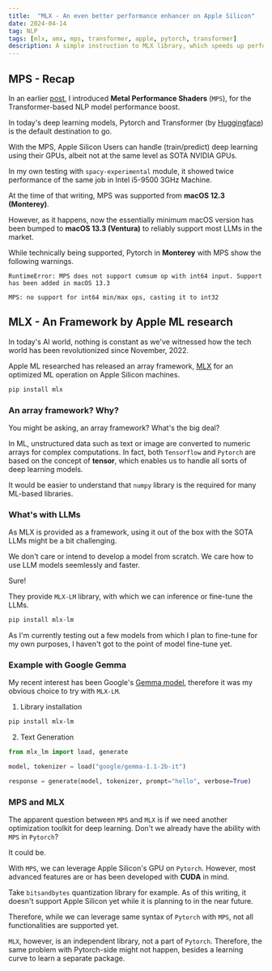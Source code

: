 ```yaml
---
title:  "MLX - An even better performance enhancer on Apple Silicon"
date: 2024-04-14
tag: NLP
tags: [mlx, amx, mps, transformer, apple, pytorch, transformer]
description: A simple instruction to MLX library, which speeds up performance on Apple Silicon-powered computers
---
```


## MPS - Recap

In an earlier [post](spacy-m1), I introduced **Metal Performance Shaders** (`MPS`), for the Transformer-based NLP model performance boost.

In today's deep learning models, Pytorch and Transformer (by [Huggingface](https://huggingface.co)) is the default destination to go.

With the MPS, Apple Silicon Users can handle (train/predict) deep learning using their GPUs, albeit not at the same level as SOTA NVIDIA GPUs. 

In my own testing with `spacy-experimental` module, it showed twice performance of the same job in Intel i5-9500 3GHz Machine.

At the time of that writing, MPS was supported from **macOS 12.3 (Monterey)**. 

However, as it happens, now the essentially minimum macOS version has been bumped to **macOS 13.3 (Ventura)** to reliably support most LLMs in the market.

While technically being supported, Pytorch in **Monterey** with MPS show the following warnings. 

```
RuntimeError: MPS does not support cumsum op with int64 input. Support has been added in macOS 13.3

MPS: no support for int64 min/max ops, casting it to int32
```


## MLX - An Framework by Apple ML research

In today's AI world, nothing is constant as we've witnessed how the tech world has been revolutionized since November, 2022.

Apple ML researched has released an array framework, [MLX](https://ml-explore.github.io/mlx/) for an optimized ML operation on Apple Silicon machines.

```bash
pip install mlx
```

### An array framework? Why?

You might be asking, an array framework? What's the big deal?

In ML, unstructured data such as text or image are converted to numeric arrays for complex computations.
In fact, both `Tensorflow` and `Pytorch` are based on the concept of **tensor**, which enables us to handle all sorts of deep learning models.

It would be easier to understand that `numpy` library is the required for many ML-based libraries.

### What's with LLMs

As MLX is provided as a framework, using it out of the box with the SOTA LLMs might be a bit challenging.

We don't care or intend to develop a model from scratch. We care how to use LLM models seemlessly and faster.

Sure!

They provide `MLX-LM` library, with which we can inference or fine-tune the LLMs.

```bash
pip install mlx-lm
```

As I'm currently testing out a few models from which I plan to fine-tune for my own purposes, I haven't got to the point of model fine-tune yet.

### Example with Google Gemma

My recent interest has been Google's [Gemma model](https://ai.google.dev/gemma/docs), therefore it was my obvious choice to try with `MLX-LM`.

1) Library installation

```bash
pip install mlx-lm
```

2) Text Generation

```py
from mlx_lm import load, generate

model, tokenizer = load("google/gemma-1.1-2b-it")

response = generate(model, tokenizer, prompt="hello", verbose=True)
```

### MPS and MLX

The apparent question between `MPS` and `MLX` is if we need another optimization toolkit for deep learning.
Don't we already have the ability with `MPS` in `Pytorch`?

It could be.

With `MPS`, we can leverage Apple Silicon's GPU on `Pytorch`. However, most advanced features are or has been developed with **CUDA** in mind.

Take `bitsandbytes` quantization library for example. As of this writing, it doesn't support Apple Silicon yet while it is planning to in the near future.

Therefore, while we can leverage same syntax of `Pytorch` with `MPS`, not all functionalities are supported yet.

`MLX`, however, is an independent library, not a part of `Pytorch`. Therefore, the same problem with Pytorch-side might not happen, besides a learning curve to learn a separate package.